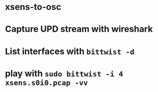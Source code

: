 # xsens-to-osc

# Capture UPD stream with wireshark
# List interfaces with `bittwist -d`
# play with `sudo bittwist -i 4 xsens.s0i0.pcap -vv`